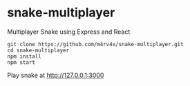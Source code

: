 # snake-multiplayer
Multiplayer Snake using Express and React
```
git clone https://github.com/m4rv4x/snake-multiplayer.git
cd snake-multiplayer
npm install
npm start
```
Play snake at http://127.0.0.1:3000
